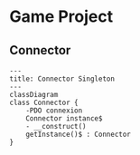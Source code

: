 # Game Project
## Connector
```mermaid
---
title: Connector Singleton
---
classDiagram
class Connector {
    -PDO connexion
    Connector instance$
    - __construct()
    getInstance()$ : Connector
}
```